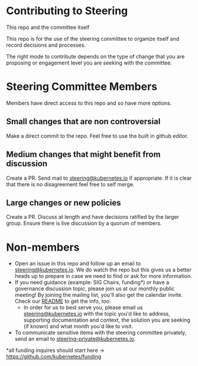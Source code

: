 # Contributing to Steering  
This repo and the committee itself   

This repo is for the use of the steering committee to organize itself and record
 decisions and processes.

The right mode to contribute depends on the type of change that you are
proposing or engagement level you are seeking with the committee.

# Steering Committee Members

Members have direct access to this repo and so have more options.

## Small changes that are non controversial

Make a direct commit to the repo. Feel free to use the built in github editor.

## Medium changes that might benefit from discussion

Create a PR.
Send mail to steering@kubernetes.io if appropriate.
If it is clear that there is no disagreement feel free to self merge.

## Large changes or new policies

Create a PR.
Discuss at length and have decisions ratified by the larger group.
Ensure there is live discussion by a quorum of members.

# Non-members

- Open an issue in this repo and follow up an email to steering@kubernetes.io.
We do watch the repo but this gives us a better heads up to prepare in case we
need to find or ask for more information.  
- If you need guidance (example: SIG Chairs, funding*) or have a governance
discussion topic, please join us at our monthly public meeting! By joining the
mailing list, you'll also get the calendar invite. Check our [README] to get the
 info, too.
  - In order for us to best serve you, please email us steering@kubernetes.io
  with the topic you'd like to address, supporting documentation and context,
  the solution you are seeking (if known) and what month you'd like to visit.
- To communicate sensitive items with the steering committee privately, send an
email to steering-private@kubernetes.io.

*all funding inquires should start here -> https://github.com/kubernetes/funding 


[README]: ./README.md
